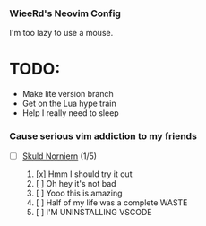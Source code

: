 ### WieeRd's Neovim Config

I'm too lazy to use a mouse.

# TODO:

- Make lite version branch
- Get on the Lua hype train
- Help I really need to sleep

### Cause serious vim addiction to my friends  

- [ ] [Skuld Norniern](https://github.com/SkuldNorniern "fellow fox lover :D") (1/5)

	1. [x] Hmm I should try it out
	2. [ ] Oh hey it's not bad
	3. [ ] Yooo this is amazing
	4. [ ] Half of my life was a complete WASTE
	5. [ ] I'M UNINSTALLING VSCODE

